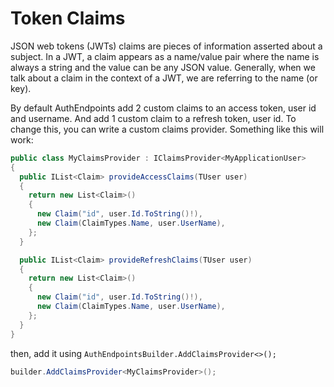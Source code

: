 # Token Claims
JSON web tokens (JWTs) claims are pieces of information asserted about a subject. 
In a JWT, a claim appears as a name/value pair where the name is always a string and the value can be any JSON value. 
Generally, when we talk about a claim in the context of a JWT, we are referring to the name (or key).

By default AuthEndpoints add 2 custom claims to an access token, user id and username. 
And add 1 custom claim to a refresh token, user id.
To change this, you can write a custom claims provider. Something like this will work:

```cs
public class MyClaimsProvider : IClaimsProvider<MyApplicationUser>
{
  public IList<Claim> provideAccessClaims(TUser user)
  {
    return new List<Claim>()
    {
      new Claim("id", user.Id.ToString()!),
      new Claim(ClaimTypes.Name, user.UserName),
    };
  }

  public IList<Claim> provideRefreshClaims(TUser user)
  {
    return new List<Claim>()
    {
      new Claim("id", user.Id.ToString()!),
      new Claim(ClaimTypes.Name, user.UserName),
    };
  }
}
```

then, add it using `AuthEndpointsBuilder.AddClaimsProvider<>();`

```cs
builder.AddClaimsProvider<MyClaimsProvider>();
```